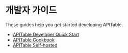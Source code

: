 # 개발자 가이드


These guides help you get started developing APITable.

- [APITable Developer Quick Start](https://apitable.getoutline.com/s/751b142b-866f-4174-a5f1-a2975f85ad41/doc/developer-quick-start-zofpBpXg9A)
- [APITable Cookbook](https://apitable.getoutline.com/s/751b142b-866f-4174-a5f1-a2975f85ad41)
- [APITable Self-hosted](https://apitable.getoutline.com/s/82e078fc-1a8d-4616-b69d-fcdbb18ef715)

